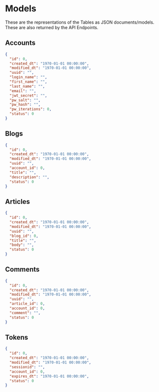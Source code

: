 # Models
These are the representations of the Tables as JSON documents/models. These are also returned by the API Endpoints.

## Accounts
```json
{
  "id": 0,
  "created_dt": "1970-01-01 00:00:00",
  "modified_dt": "1970-01-01 00:00:00",
  "uuid": "",
  "login_name": "",
  "first_name": "",
  "last_name": "",
  "email": "",
  "jwt_secret": "",
  "pw_salt": "",
  "pw_hash": "",
  "pw_iterations": 0,
  "status": 0
}
```

## Blogs
```json
{
  "id": 0,
  "created_dt": "1970-01-01 00:00:00",
  "modified_dt": "1970-01-01 00:00:00",
  "uuid": "",
  "account_id": 0,
  "title": "",
  "description": "",
  "status": 0
}
```

## Articles
```json
{
  "id": 0,
  "created_dt": "1970-01-01 00:00:00",
  "modified_dt": "1970-01-01 00:00:00",
  "uuid": "",
  "blog_id": 0,
  "title": "",
  "body": "",
  "status": 0
}
```

## Comments
```json
{
  "id": 0,
  "created_dt": "1970-01-01 00:00:00",
  "modified_dt": "1970-01-01 00:00:00",
  "uuid": "",
  "article_id": 0,
  "account_id": 0,
  "comment": "",
  "status": 0
}
```

## Tokens
```json
{
  "id": 0,
  "created_dt": "1970-01-01 00:00:00",
  "modified_dt": "1970-01-01 00:00:00",
  "sessionid": "",
  "account_id": 0,
  "expires_dt": "1970-01-01 00:00:00",
  "status": 0
}
```

